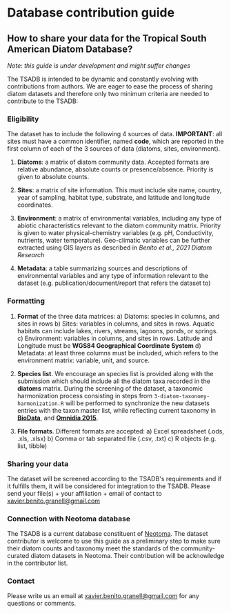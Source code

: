 Database contribution guide
================

## How to share your data for the Tropical South American Diatom Database? 
*Note: this guide is under development and might suffer changes*

The TSADB is intended to be dynamic and constantly evolving with contributions from authors. We are eager to ease the process of sharing diatom datasets and therefore only two minimum criteria are needed to contribute to the TSADB:


### Eligibility
The dataset has to include the following 4 sources of data. **IMPORTANT**: all sites must have a common identifier, named **code**, which are reported in the first column of each of the 3 sources of data (diatoms, sites, environment).

1. <b>Diatoms</b>: a matrix of diatom community data. Accepted formats are relative abundance, absolute counts or presence/absence. Priority is given to absolute counts.
  
2. <b>Sites</b>: a matrix of site information. This must include site name, country, year of sampling, habitat type, substrate, and latitude and longitude coordinates.
  
3. <b>Environment</b>: a matrix of environmental variables, including any type of abiotic characteristics relevant to the diatom community matrix. Priority is given to water physical-chemistry variables (e.g. pH, Conductivity, nutrients, water temperature). Geo-climatic variables can be further extracted using GIS layers as described in <i>Benito et al., 2021 Diatom Research</i>
  
4. <b>Metadata</b>: a table summarizing sources and descriptions of environmental variables and any type of information relevant to the dataset (e.g. publication/document/report that refers the dataset to)



### Formatting
1. **Format** of the three data matrices: 
      a) Diatoms: species in columns, and sites in rows
      b) Sites: variables in columns, and sites in rows. Aquatic habitats can include lakes, rivers, streams, lagoons, ponds, or springs.
      c) Environment: variables in columns, and sites in rows. Latitude and Longitude must be **WGS84 Geographical Coordinate System**
      d) Metadata: at least three columns must be included, which refers to the environment matrix: variable, unit, and source.  
      

2. **Species list**. We encourage an species list is provided along with the submission which should include all the diatom taxa recorded in the **diatoms** matrix. During the screening of the dataset, a taxonomic harmonization process consisting in steps from `3-diatom-taxonomy-harmonization.R` will be performed to synchronize the new datasets entries with the taxon master list, while reflecting current taxonomy in [**BioData**](https://apps.usgs.gov/biodata/), and [**Omnidia 2015**](https://omnidia.fr/en/).

3. **File formats**. Different formats are accepted:
      a) Excel spreadsheet (.ods, .xls, .xlsx)
      b) Comma or tab separated file (.csv, .txt)
      c) R objects (e.g. list, tibble)


### Sharing your data
The dataset will be screened according to the TSADB's requirements and if it fulfills them, it will be considered for integration to the TSADB. Please send your file(s) + your affiliation + email of contact to xavier.benito.granell@gmail.com 


### Connection with Neotoma database
The TSADB is a current database constituent of [Neotoma](www.neotomadb.org). The dataset contributor is welcome to use this guide as a preliminary step to make sure their diatom counts and taxonomy meet the standards of the community-curated diatom datasets in Neotoma. Their contribution will be acknowledge in the contributor list.

### Contact
Please write us an email at xavier.benito.granell@gmail.com for any questions or comments.
